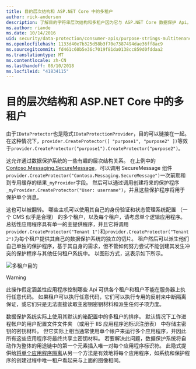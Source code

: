 ```yaml
---
title: 目的层次结构和 ASP.NET Core 中的多租户
author: rick-anderson
description: 了解目的字符串层次结构和多租户因为它与 ASP.NET Core 数据保护 Api。
ms.author: riande
ms.date: 10/14/2016
uid: security/data-protection/consumer-apis/purpose-strings-multitenancy
ms.openlocfilehash: 1133d40e7b325d58b3f70e7387494dae36ff8ac9
ms.sourcegitcommit: fd461c60b5e36c7019f81da0138cc859d0fddaa2
ms.translationtype: MT
ms.contentlocale: zh-CN
ms.lasthandoff: 08/10/2018
ms.locfileid: "41834115"
---
```

# <a name="purpose-hierarchy-and-multi-tenancy-in-aspnet-core"></a>目的层次结构和 ASP.NET Core 中的多租户

由于`IDataProtector`也是隐式`IDataProtectionProvider`，目的可以链接在一起。 在这种情况下，`provider.CreateProtector([ "purpose1", "purpose2" ])`等效于`provider.CreateProtector("purpose1").CreateProtector("purpose2")`。

这允许通过数据保护系统的一些有趣的层次结构关系。 在上例中的[Contoso.Messaging.SecureMessage](xref:security/data-protection/consumer-apis/purpose-strings#data-protection-contoso-purpose)，可以调用 SecureMessage 组件`provider.CreateProtector("Contoso.Messaging.SecureMessage")`一次前期和到专用缓存的结果`_myProvider`字段。 然后可以通过调用创建将来的保护程序`_myProvider.CreateProtector("User: username")`，并且这些保护程序将用于保护单个消息。

这也可以被翻转。 哪些主机可以使用其自己的身份验证和状态管理系统配置 （一个 CMS 似乎是合理） 的多个租户，以及每个租户，请考虑单个逻辑应用程序。 总括性应用程序具有单一的主提供程序，并且它将调用`provider.CreateProtector("Tenant 1")`和`provider.CreateProtector("Tenant 2")`为每个租户提供其自己的数据保护系统的独立的切片。 租户然后可以派生他们自己单独的保护程序，基于其自身的需求，但不管如何努力尝试不能创建其发生冲突的保护程序与其他任何租户系统中。 以图形方式，这表示如下所示。

![多租户目的](purpose-strings-multitenancy/_static/purposes-multi-tenancy.png)

>[!WARNING]
> 此操作假定涵盖性应用程序控制哪些 Api 可供各个租户和租户不能在服务器上执行任意代码。 如果租户可以执行任意代码，它们可以执行专用的反射来中断隔离保证，或它们只是无法直接读取主密钥密钥材料和派生任何子项力度。

数据保护系统实际上使用其默认的箱配置中的多租户的排序。 默认情况下工作进程帐户的用户配置文件文件夹 （或用于 IIS 应用程序池标识注册表） 中存储主密钥的密钥材料。 但它实际上相当通常使用单个帐户来运行多个应用程序，并因此所有这些应用程序将最终共享主密钥材料。 若要解决此问题，数据保护系统将自动作为整体的用途链中的第一个元素插入唯一对每个应用程序标识符。 此隐式提供给[将单个应用程序隔离](xref:security/data-protection/configuration/overview#per-application-isolation)从另一个方法是有效地将每个应用程序，如系统和保护程序的创建过程中唯一租户看起来与上面的图像相同。
